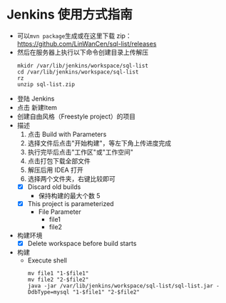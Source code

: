 # Jenkins 使用方式指南

- 可以`mvn package`生成或在这里下载 zip：https://github.com/LinWanCen/sql-list/releases
- 然后在服务器上执行以下命令创建目录上传解压
  ```shell script
  mkidr /var/lib/jenkins/workspace/sql-list
  cd /var/lib/jenkins/workspace/sql-list
  rz
  unzip sql-list.zip
  ```
- 登陆 Jenkins
- 点击 新建Item
- 创建自由风格（Freestyle project）的项目
- 描述
    1. 点击 Build with Parameters
    2. 选择文件后点击"开始构建"，等左下角上传进度完成
    3. 执行完毕后点击"工作区"或"工作空间"
    4. 点击打包下载全部文件
    5. 解压后用 IDEA 打开
    6. 选择两个文件夹，右键比较即可
    - [x] Discard old builds
        - 保持构建的最大个数 5
    - [x] This project is parameterized
        - File Parameter
            - file1
            - file2
- 构建环境
    - [x] Delete workspace before build starts
- 构建
    - Execute shell
      ```shell script
      mv file1 "1-$file1"
      mv file2 "2-$file2"
      java -jar /var/lib/jenkins/workspace/sql-list/sql-list.jar -DdbType=mysql "1-$file1" "2-$file2"
      ```